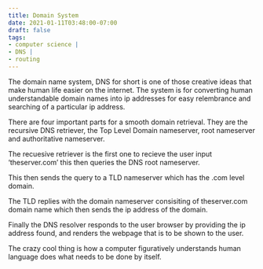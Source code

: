 ```yaml
---
title: Domain System
date: 2021-01-11T03:48:00-07:00
draft: false
tags: 
- computer science |  
- DNS |
- routing
---
```


The domain name system, DNS for short is one of those creative ideas that make human life easier on the internet. The system is for converting human understandable domain names into ip addresses for easy relembrance and searching of a particular ip address.

There are four important parts for a smooth domain retrieval. They are the recursive DNS retriever, the Top Level Domain nameserver, root nameserver and authoritative nameserver.

The recuesive retriever is the first one to recieve the user input ‘theserver.com’ this then queries the DNS root nameserver.

This then sends the query to a TLD nameserver which has the .com level domain.

The TLD replies with the domain nameserver consisiting of theserver.com domain name which then sends the ip address of the domain.

Finally the DNS resolver responds to the user browser by providing the ip address found, and renders the webpage that is to be shown to the user.

The crazy cool thing is how a computer figuratively understands human language does what needs to be done by itself.